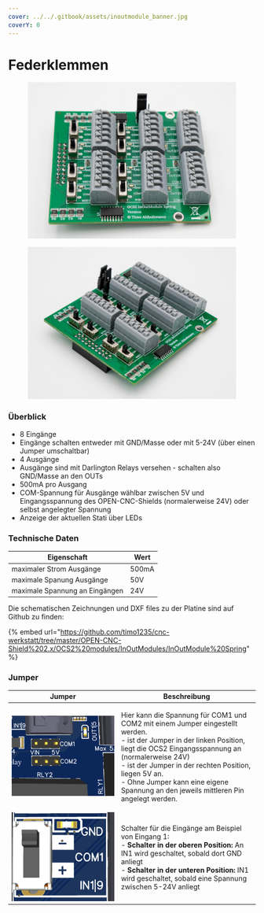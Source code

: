 ```yaml
---
cover: ../../.gitbook/assets/inoutmodule_banner.jpg
coverY: 0
---
```


# Federklemmen

<div>

<figure><img src="../../.gitbook/assets/controller spring-2-1200px.jpg" alt=""><figcaption></figcaption></figure>

 

<figure><img src="../../.gitbook/assets/controller spring-1200px (1).jpg" alt=""><figcaption></figcaption></figure>

</div>

### Überblick

* 8 Eingänge
* Eingänge schalten entweder mit GND/Masse oder mit 5-24V (über einen Jumper umschaltbar)
* 4 Ausgänge
* Ausgänge sind mit Darlington Relays versehen - schalten also GND/Masse an den OUTs
* 500mA pro Ausgang
* COM-Spannung für Ausgänge wählbar zwischen 5V und Eingangsspannung des OPEN-CNC-Shields (normalerweise 24V) oder selbst angelegter Spannung
* Anzeige der aktuellen Stati über LEDs

### Technische Daten

| Eigenschaft                     | Wert  |
| ------------------------------- | ----- |
| maximaler Strom Ausgänge        | 500mA |
| maximale Spanung Ausgänge       | 50V   |
| maximale Spannung an Eingängen  | 24V   |

Die schematischen Zeichnungen und DXF files zu der Platine sind auf Github zu finden:

{% embed url="https://github.com/timo1235/cnc-werkstatt/tree/master/OPEN-CNC-Shield%202.x/OCS2%20modules/InOutModules/InOutModule%20Spring" %}

### Jumper

| Jumper                                                                                | Beschreibung                                                                                                                                                                                                                                                                                                                                     |
| ------------------------------------------------------------------------------------- | ------------------------------------------------------------------------------------------------------------------------------------------------------------------------------------------------------------------------------------------------------------------------------------------------------------------------------------------------ |
| <img src="../../.gitbook/assets/spring_relay_jumper.png" alt="" data-size="original"> | <p>Hier kann die Spannung für COM1 und COM2 mit einem Jumper eingestellt werden.<br>- ist der Jumper in der linken Position, liegt die OCS2 Eingangsspannung an (normalerweise 24V)<br>- ist der Jumper in der rechten Position, liegen 5V an. <br>- Ohne Jumper kann eine eigene Spannung an den jeweils mittleren Pin angelegt werden.<br></p> |
| <img src="../../.gitbook/assets/spring_switch.png" alt="" data-size="original">       | <p>Schalter für die Eingänge am Beispiel von Eingang 1:<br>- <strong>Schalter in der oberen Position:</strong> An IN1 wird geschaltet, sobald dort GND anliegt<br>- <strong>Schalter in der unteren Position:</strong> IN1 wird geschaltet, sobald eine Spannung zwischen 5-24V anliegt</p>                                                      |
